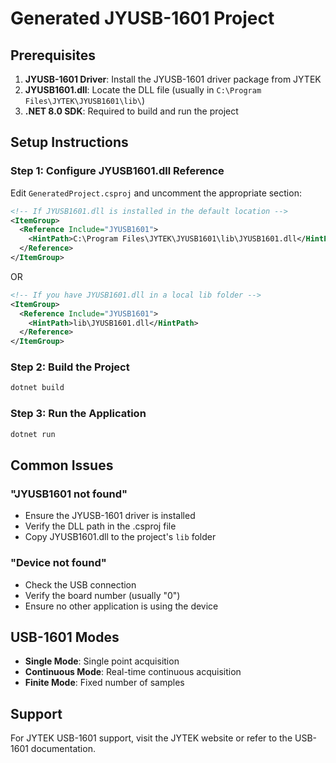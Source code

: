 # Generated JYUSB-1601 Project

## Prerequisites

1. **JYUSB-1601 Driver**: Install the JYUSB-1601 driver package from JYTEK
2. **JYUSB1601.dll**: Locate the DLL file (usually in `C:\Program Files\JYTEK\JYUSB1601\lib\`)
3. **.NET 8.0 SDK**: Required to build and run the project

## Setup Instructions

### Step 1: Configure JYUSB1601.dll Reference

Edit `GeneratedProject.csproj` and uncomment the appropriate section:

```xml
<!-- If JYUSB1601.dll is installed in the default location -->
<ItemGroup>
  <Reference Include="JYUSB1601">
    <HintPath>C:\Program Files\JYTEK\JYUSB1601\lib\JYUSB1601.dll</HintPath>
  </Reference>
</ItemGroup>
```

OR

```xml
<!-- If you have JYUSB1601.dll in a local lib folder -->
<ItemGroup>
  <Reference Include="JYUSB1601">
    <HintPath>lib\JYUSB1601.dll</HintPath>
  </Reference>
</ItemGroup>
```

### Step 2: Build the Project

```bash
dotnet build
```

### Step 3: Run the Application

```bash
dotnet run
```

## Common Issues

### "JYUSB1601 not found"
- Ensure the JYUSB-1601 driver is installed
- Verify the DLL path in the .csproj file
- Copy JYUSB1601.dll to the project's `lib` folder

### "Device not found"
- Check the USB connection
- Verify the board number (usually "0")
- Ensure no other application is using the device

## USB-1601 Modes

- **Single Mode**: Single point acquisition
- **Continuous Mode**: Real-time continuous acquisition
- **Finite Mode**: Fixed number of samples

## Support

For JYTEK USB-1601 support, visit the JYTEK website or refer to the USB-1601 documentation.